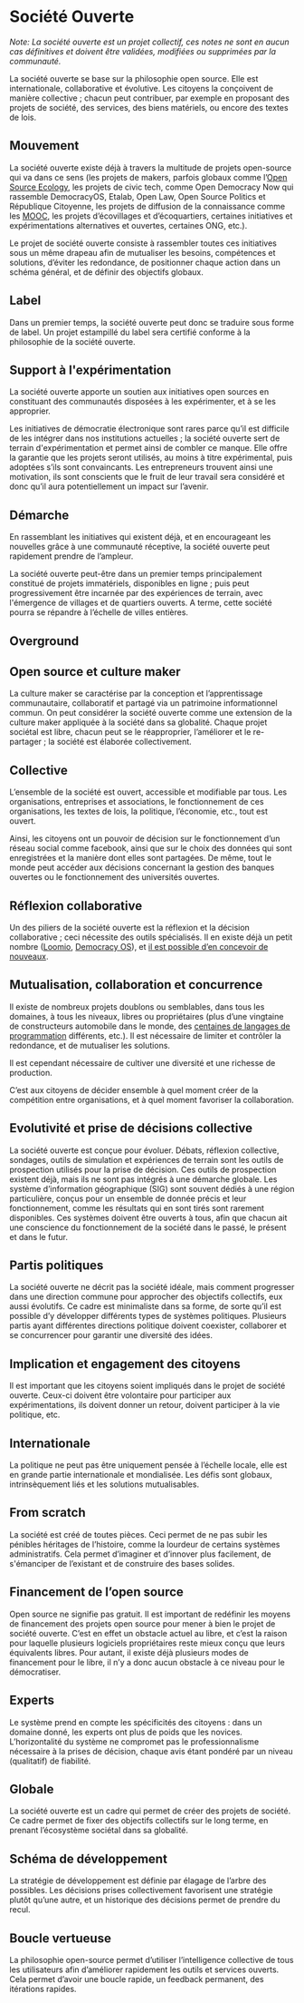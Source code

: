 # Société Ouverte

*Note: La société ouverte est un projet collectif, ces notes ne sont en aucun cas définitives et doivent être validées, modifiées ou supprimées par la communauté.*

La société ouverte se base sur la philosophie open source. Elle est internationale, collaborative et évolutive. Les citoyens la conçoivent de manière collective ; chacun peut contribuer, par exemple en proposant des projets de société, des services, des biens matériels, ou encore des textes de lois.

## Mouvement
La société ouverte existe déjà à travers la multitude de projets open-source qui va dans ce sens (les projets de makers, parfois globaux comme l’[Open Source Ecology](https://www.ted.com/talks/marcin_jakubowski?language=fr#t-230250), les projets de civic tech, comme Open Democracy Now qui rassemble DemocracyOS, Etalab, Open Law, Open Source Politics et République Citoyenne, les projets de diffusion de la connaissance comme les [MOOC](https://fr.wikipedia.org/wiki/Formation_en_ligne_ouverte_%C3%A0_tous), les projets d’écovillages et d’écoquartiers, certaines initiatives et expérimentations alternatives et ouvertes, certaines ONG, etc.).

Le projet de société ouverte consiste à rassembler toutes ces initiatives sous un même drapeau afin de mutualiser les besoins, compétences et solutions, d’éviter les redondance, de positionner chaque action dans un schéma général, et de définir des objectifs globaux.

## Label
Dans un premier temps, la société ouverte peut donc se traduire sous forme de label. Un projet estampillé du label sera certifié conforme à la philosophie de la société ouverte.

## Support à l'expérimentation
La société ouverte apporte un soutien aux initiatives open sources en constituant des communautés disposées à les expérimenter, et à se les approprier.

Les initiatives de démocratie électronique sont rares parce qu’il est difficile de les intégrer dans nos institutions actuelles ; la société ouverte sert de terrain d'expérimentation et permet ainsi de combler ce manque. Elle offre la garantie que les projets seront utilisés, au moins à titre expérimental, puis adoptées s’ils sont convaincants. Les entrepreneurs trouvent ainsi une motivation, ils sont conscients que le fruit de leur travail sera considéré et donc qu’il aura potentiellement un impact sur l’avenir.

## Démarche
En rassemblant les initiatives qui existent déjà, et en encourageant les nouvelles grâce à une communauté réceptive, la société ouverte peut rapidement prendre de l’ampleur.

La société ouverte peut-être dans un premier temps principalement constitué de projets immatériels, disponibles en ligne ; puis peut progressivement être incarnée par des expériences de terrain, avec l'émergence de villages et de quartiers ouverts. A terme, cette société pourra se répandre à l’échelle de villes entières.

## Overground

## Open source et culture maker
La culture maker se caractérise par la conception et l’apprentissage communautaire, collaboratif et partagé via un patrimoine informationnel commun. On peut considérer la société ouverte comme une extension de la culture maker appliquée à la société dans sa globalité. Chaque projet sociétal est libre, chacun peut se le réapproprier, l’améliorer et le re-partager ; la société est élaborée collectivement.

## Collective
L’ensemble de la société est ouvert, accessible et modifiable par tous. Les organisations, entreprises et associations, le fonctionnement de ces organisations, les textes de lois, la politique, l’économie, etc., tout est ouvert.

Ainsi, les citoyens ont un pouvoir de décision sur le fonctionnement d’un réseau social comme facebook, ainsi que sur le choix des données qui sont enregistrées et la manière dont elles sont partagées.
De même, tout le monde peut accéder aux décisions concernant la gestion des banques ouvertes ou le fonctionnement des universités ouvertes.

## Réflexion collaborative
Un des piliers de la société ouverte est la réflexion et la décision collaborative ; ceci nécessite des outils spécialisés. Il en existe déjà un petit nombre ([Loomio](https://www.loomio.org/), [Democracy OS](http://democracyos.eu/)), et [il est possible d’en concevoir de nouveaux](https://medium.com/@arthur.sw/proposal-for-a-collaborative-reflection-platform-short-version-e23142d5b7a8#.s77a9cb9n).

## Mutualisation, collaboration et concurrence
Il existe de nombreux projets doublons ou semblables, dans tous les domaines, à tous les niveaux, libres ou propriétaires (plus d’une vingtaine de constructeurs automobile dans le monde, des [centaines de langages de programmation](http://helloworldcollection.de/) différents, etc.). Il est nécessaire de limiter et contrôler la redondance, et de mutualiser les solutions.

Il est cependant nécessaire de cultiver une diversité et une richesse de production. 

C’est aux citoyens de décider ensemble à quel moment créer de la compétition entre organisations, et à quel moment favoriser la collaboration.

## Evolutivité et prise de décisions collective
La société ouverte est conçue pour évoluer. Débats, réflexion collective, sondages, outils de simulation et expériences de terrain sont les outils de prospection utilisés pour la prise de décision.
Ces outils de prospection existent déjà, mais ils ne sont pas intégrés à une démarche globale. Les système d’information géographique (SIG) sont souvent dédiés à une région particulière, conçus pour un ensemble de donnée précis et leur fonctionnement, comme les résultats qui en sont tirés sont rarement disponibles. Ces systèmes doivent être ouverts à tous, afin que chacun ait une conscience du fonctionnement de la société dans le passé, le présent et dans le futur.

## Partis politiques
La société ouverte ne décrit pas la société idéale, mais comment progresser dans une direction commune pour approcher des objectifs collectifs, eux aussi évolutifs. Ce cadre est minimaliste dans sa forme, de sorte qu’il est possible d’y développer différents types de systèmes politiques. Plusieurs partis ayant différentes directions politique doivent coexister, collaborer et se concurrencer pour garantir une diversité des idées.

## Implication et engagement des citoyens
Il est important que les citoyens soient impliqués dans le projet de société ouverte. Ceux-ci doivent être volontaire pour participer aux expérimentations, ils doivent donner un retour, doivent participer à la vie politique, etc.

## Internationale
La politique ne peut pas être uniquement pensée à l’échelle locale, elle est en grande partie internationale et mondialisée. Les défis sont globaux, intrinsèquement liés et les solutions mutualisables.

## From scratch
La société est créé de toutes pièces. Ceci permet de ne pas subir les pénibles héritages de l’histoire, comme la lourdeur de certains systèmes administratifs. Cela permet d’imaginer et d’innover plus facilement, de s'émanciper de l’existant et de construire des bases solides.

## Financement de l’open source
Open source ne signifie pas gratuit. Il est important de redéfinir les moyens de financement des projets open source pour mener à bien le projet de société ouverte. C’est en effet un obstacle actuel au libre, et c’est la raison pour laquelle plusieurs logiciels propriétaires reste mieux conçu que leurs équivalents libres. Pour autant, il existe déjà plusieurs modes de financement pour le libre, il n’y a donc aucun obstacle à ce niveau pour le démocratiser.

## Experts
Le système prend en compte les spécificités des citoyens : dans un domaine donné, les experts ont plus de poids que les novices. L’horizontalité du système ne compromet pas le professionnalisme nécessaire à la prises de décision, chaque avis étant pondéré par un niveau (qualitatif) de fiabilité.

## Globale
La société ouverte est un cadre qui permet de créer des projets de société.
Ce cadre permet de fixer des objectifs collectifs sur le long terme, en prenant l’écosystème sociétal dans sa globalité.

## Schéma de développement
La stratégie de développement est définie par élagage de l’arbre des possibles. Les décisions prises collectivement favorisent une stratégie plutôt qu’une autre, et un historique des décisions permet de prendre du recul.

## Boucle vertueuse
La philosophie open-source permet d’utiliser l’intelligence collective de tous les utilisateurs afin d’améliorer rapidement les outils et services ouverts. Cela permet d’avoir une boucle rapide, un feedback permanent, des itérations rapides.
